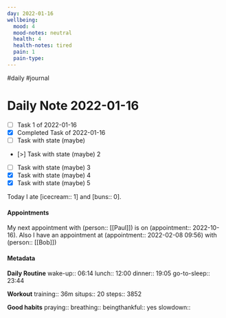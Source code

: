 ```yaml
---
day: 2022-01-16
wellbeing:
  mood: 4
  mood-notes: neutral
  health: 4
  health-notes: tired
  pain: 1
  pain-type: 
---
```

#daily #journal

# Daily Note 2022-01-16

- [ ] Task 1 of 2022-01-16
- [x] Completed Task of 2022-01-16
- [ ] Task with state (maybe)
- [>] Task with state (maybe) 2
- [ ] Task with state (maybe) 3
- [x] Task with state (maybe) 4
- [x] Task with state (maybe) 5

Today I ate [icecream:: 1] and [buns:: 0].

#### Appointments
My next appointment with (person:: [[Paul]]) is on (appointment:: 2022-10-16).
Also I have an appointment at (appointment:: 2022-02-08 09:56) with (person:: [[Bob]])

#### Metadata

**Daily Routine**
wake-up:: 06:14
lunch:: 12:00
dinner:: 19:05
go-to-sleep:: 23:44

**Workout**
training:: 36m
situps:: 20
steps:: 3852

**Good habits**
praying:: 
breathing:: 
beingthankful:: yes
slowdown:: 

